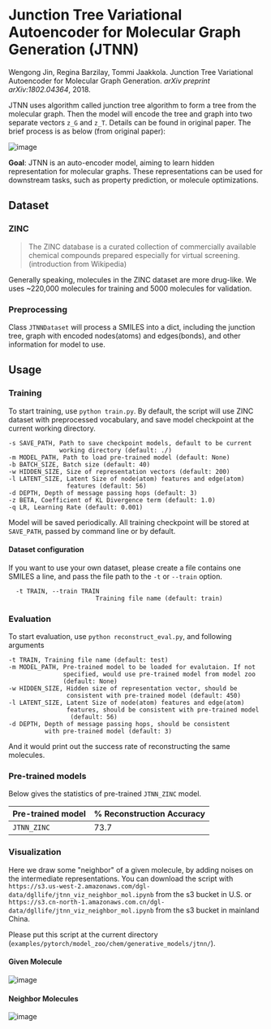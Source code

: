 # Junction Tree Variational Autoencoder for Molecular Graph Generation (JTNN)

Wengong Jin, Regina Barzilay, Tommi Jaakkola. 
Junction Tree Variational Autoencoder for Molecular Graph Generation. 
*arXiv preprint arXiv:1802.04364*, 2018.

JTNN uses algorithm called junction tree algorithm to form a tree from the molecular graph. 
Then the model will encode the tree and graph into two separate vectors `z_G` and `z_T`. Details can
be found in original paper. The brief process is as below (from original paper): 

![image](https://user-images.githubusercontent.com/8686776/63677300-3fb6d980-c81f-11e9-8a65-57c8b03aaf52.png)

**Goal**: JTNN is an auto-encoder model, aiming to learn hidden representation for molecular graphs. 
These representations can be used for downstream tasks, such as property prediction, or molecule optimizations.

## Dataset

### ZINC

> The ZINC database is a curated collection of commercially available chemical compounds 
prepared especially for virtual screening. (introduction from Wikipedia)

Generally speaking, molecules in the ZINC dataset are more drug-like. We uses ~220,000 
molecules for training and 5000 molecules for validation. 

### Preprocessing

Class `JTNNDataset` will process a SMILES into a dict, including the junction tree, graph with 
encoded nodes(atoms) and edges(bonds), and other information for model to use.

## Usage

### Training

To start training, use `python train.py`. By default, the script will use ZINC dataset
 with preprocessed vocabulary, and save model checkpoint at the current working directory. 
```
-s SAVE_PATH, Path to save checkpoint models, default to be current
              working directory (default: ./)
-m MODEL_PATH, Path to load pre-trained model (default: None)
-b BATCH_SIZE, Batch size (default: 40)
-w HIDDEN_SIZE, Size of representation vectors (default: 200)
-l LATENT_SIZE, Latent Size of node(atom) features and edge(atom)
                features (default: 56)
-d DEPTH, Depth of message passing hops (default: 3)
-z BETA, Coefficient of KL Divergence term (default: 1.0)
-q LR, Learning Rate (default: 0.001)
```

Model will be saved periodically. 
All training checkpoint will be stored at `SAVE_PATH`, passed by command line or by default.

#### Dataset configuration

If you want to use your own dataset, please create a file contains one SMILES a line, 
 and pass the file path to the `-t` or `--train` option.
```
  -t TRAIN, --train TRAIN
                        Training file name (default: train)
```

### Evaluation

To start evaluation, use `python reconstruct_eval.py`, and following arguments
```
-t TRAIN, Training file name (default: test)
-m MODEL_PATH, Pre-trained model to be loaded for evalutaion. If not
               specified, would use pre-trained model from model zoo
               (default: None)
-w HIDDEN_SIZE, Hidden size of representation vector, should be
                consistent with pre-trained model (default: 450)
-l LATENT_SIZE, Latent Size of node(atom) features and edge(atom)
                features, should be consistent with pre-trained model
                 (default: 56)
-d DEPTH, Depth of message passing hops, should be consistent
          with pre-trained model (default: 3)
```

And it would print out the success rate of reconstructing the same molecules.

### Pre-trained models

Below gives the statistics of pre-trained `JTNN_ZINC` model. 

| Pre-trained model  | % Reconstruction Accuracy
| ------------------ | -------
| `JTNN_ZINC`        |  73.7             

### Visualization

Here we draw some "neighbor" of a given molecule, by adding noises on the intermediate representations. 
You can download the script with `https://s3.us-west-2.amazonaws.com/dgl-data/dgllife/jtnn_viz_neighbor_mol.ipynb` from the s3
bucket in U.S. or `https://s3.cn-north-1.amazonaws.com.cn/dgl-data/dgllife/jtnn_viz_neighbor_mol.ipynb` from the s3 bucket 
in mainland China. 

Please put this script at the current directory (`examples/pytorch/model_zoo/chem/generative_models/jtnn/`).

#### Given Molecule
![image](https://user-images.githubusercontent.com/8686776/63773593-0d37da00-c90e-11e9-8933-0abca4b430db.png)
#### Neighbor Molecules
![image](https://user-images.githubusercontent.com/8686776/63773602-1163f780-c90e-11e9-8341-5122dc0d0c82.png)
